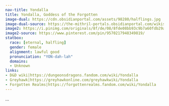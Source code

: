 ```yaml
---
nav-title: Yondalla
title: Yondalla, Goddess of the Forgotten
image-dual: https://cdn.obsidianportal.com/assets/98280/halflings.jpg
image-dual-source: https://the-mithril-portals.obsidianportal.com/wikis/main-page
image2: https://i.pinimg.com/originals/8f/de/08/8fde08bb93c9b7a60fdb29a0fa20e88d.png
image2-source: https://www.pinterest.com/pin/9570217948349819/
statbox:
  race: [eternal, halfling]
  gender: female
  alignment: lawful good
  pronunciation: "YON-dah-lah"
  domains:
  - Unknown
links:
- D&D wiki|https://dungeonsdragons.fandom.com/wiki/Yondalla
- Greyhawk|https://greyhawkonline.com/greyhawkwiki/Yondalla
- Forgotten Realms|https://forgottenrealms.fandom.com/wiki/Yondalla
---
```


...
